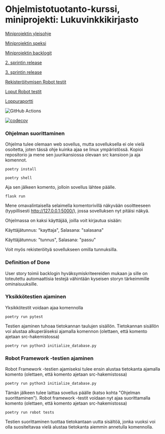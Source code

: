 # Ohjelmistotuotanto-kurssi, miniprojekti: Lukuvinkkikirjasto

[Miniprojektin yleisohje](https://ohjelmistotuotanto-hy.github.io/miniprojekti/)

[Miniprojektin speksi](https://ohjelmistotuotanto-hy.github.io/speksi/)

[Miniprojektin backlogit](https://docs.google.com/spreadsheets/d/1dgDb1iogv_WNv830mru2iMjrutRrwumTPhakcXey25w/edit#gid=0)

[2. sprintin release](https://github.com/taapp/ohtu-lukuvinkkikirjasto/releases/tag/sprint2)

[3. sprintin release](https://github.com/taapp/ohtu-lukuvinkkikirjasto/releases/tag/sprint3)

[Rekisteröitymisen Robot testit](https://github.com/taapp/ohtu-lukuvinkkikirjasto/blob/main/src/tests/register.robot)

[Loput Robot testit](https://github.com/taapp/ohtu-lukuvinkkikirjasto/blob/main/src/tests/home.robot)

[Loppuraportti](https://github.com/taapp/ohtu-lukuvinkkikirjasto/blob/main/raportti.md)

![GitHub Actions](https://github.com/taapp/ohtu-lukuvinkkikirjasto/workflows/CI/badge.svg)

[![codecov](https://codecov.io/gh/taapp/ohtu-lukuvinkkikirjasto/branch/main/graph/badge.svg?token=FLWIEJ35C8)](https://codecov.io/gh/taapp/ohtu-lukuvinkkikirjasto)

### Ohjelman suorittaminen
Ohjelma tulee olemaan web sovellus, mutta sovelluksella ei ole vielä osoitetta, joten tässä ohje kuinka ajaa se linux ympäristössä.
Kopioi repositorio ja mene sen juurikansiossa olevaan src kansioon ja aja komennot.
```
poetry install
```
```
poetry shell
```
Aja sen jälkeen komento, jolloin sovellus lähtee päälle.
```
flask run
```
Mene omavalintaisella selaimella komentorivillä näkyvään osoitteeseen (tyypillisesti http://127.0.0.1:5000/), jossa sovelluksen nyt pitäisi näkyä.

Ohjelmassa on kaksi käyttäjää, joilla voit kirjautua sisään:

Käyttäjätunnus: "kayttaja", Salasana: "salasana"

Käyttäjätunnus: "tunnus", Salasana: "passu"

Voit myös rekisteröityä sovellukseen omilla tunnuksilla.

### Definition of Done
User story toimii backlogin hyväksymiskriteereiden mukaan ja sille on toteutettu automaattisia testejä vähintään kyseisen storyn tärkeimmille ominaisuuksille.

### Yksikkötestien ajaminen
Yksikkötestit voidaan ajaa komennolla
```
poetry run pytest
```
Testien ajaminen tuhoaa tietokannan taulujen sisällön. Tietokannan sisällön voi alustaa alkuperäiseksi ajamalla komennon (olettaen, että komento ajetaan src-hakemistossa)
```
poetry run python3 initialize_database.py
```

### Robot Framework -testien ajaminen
Robot Framework -testien ajamiseksi tulee ensin alustaa tietokanta ajamalla komento (olettaen, että komento ajetaan src-hakemistossa)
```
poetry run python3 initialize_database.py
```
Tämän jälkeen tulee laittaa sovellus päälle (katso kohta "Ohjelman suorittaminen"). Robot framework -testit voidaan nyt ajaa suorittamalla komento (olettaen, että komento ajetaan src-hakemistossa)
```
poetry run robot tests
```
Testien suorittaminen tuottaa tietokantaan uutta sisältöä, jonka vuoksi voi olla suositeltavaa vielä alustaa tietokanta aiemmin annetulla komennolla.


